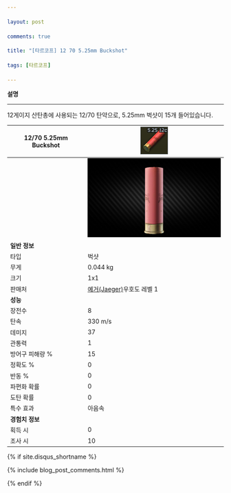 ```yaml
---

layout: post

comments: true

title: "[타르코프] 12 70 5.25mm Buckshot"

tags: [타르코프]

---
```


**설명**
_ _ _
12게이지 산탄총에 사용되는 12/70 탄약으로, 5.25mm 벅샷이 15개 들어있습니다.


|12/70 5.25mm Buckshot|![12/70 5.25mm Buckshot](/assets/image/tarkov/bullet/1270525BuckshotIcon.png)|
|--|--|
||![12/70 5.25mm Buckshot](/assets/image/tarkov/bullet/12x70BUCKSHOTIMAGE.png)|
|**일반 정보**|
|타입|벅샷|
|무게|0.044 kg|
|크기|1x1|
|판매처|[예거(Jaeger)](https://)우호도 레벨 1|
|**성능**|
|장전수|8|
|탄속|330 m/s|
|데미지|37|
|관통력|1|
|방어구 피해량 %|15|
|정확도 %|0|
|반동 %|0|
|파편화 확률|0|
|도탄 확률|0|
|특수 효과|아음속|
|**경험치 정보**|
|획득 시|0|
|조사 시|10|


{% if site.disqus_shortname %}

<div class="comments">

  {% include blog_post_comments.html %}

</div>

{% endif %}



<div id="disqus_thread"></div>